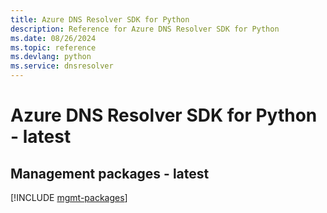 ```yaml
---
title: Azure DNS Resolver SDK for Python
description: Reference for Azure DNS Resolver SDK for Python
ms.date: 08/26/2024
ms.topic: reference
ms.devlang: python
ms.service: dnsresolver
---
```

# Azure DNS Resolver SDK for Python - latest

## Management packages - latest
[!INCLUDE [mgmt-packages](dns-resolver-mgmt-index.md)]